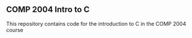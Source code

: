 COMP 2004 Intro to C
--------------------

This repository contains code for the introduction to C in the COMP 2004 course